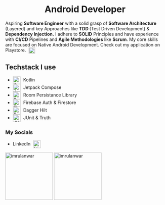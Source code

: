 <h1 align="center"><strong>Android Developer </strong></h1>
<p>
Aspiring <strong>Software Engineer</strong> with a solid grasp of <strong>Software Architecture</strong> (Layered) and key Approaches like <strong>TDD </strong>(Test Driven Development) & <strong>Dependency Injection.</strong> I adhere to <strong>SOLID</strong> Principles and have experience with <strong>CI/CD</strong> Pipelines and <strong>Agile Methodologies</strong> like <strong>Scrum</strong>. My core skills are focused on Native Android Development. Check out my application on Playstore.     
  <a href="YOUR_PLAYSTORE_LINK" target="_blank">
        <img src="https://github.com/user-attachments/assets/798f1a1d-266a-4446-8e9f-c9259c55038f" 
          alt="Play Store Icon" style="width: 20px; height: 20px; vertical-align: middle; margin-left: 5px;">
    </a>
</p>
<h2>Techstack I use</h2>
    <ul class="tech-stack">
        <li class="tech-item">
            <img src= "https://github.com/user-attachments/assets/8f9e8e55-1592-43a3-a178-cb804af35430" alt="Kotlin Icon" 
              style="height: 24px; vertical-align: middle; margin-right: 5px;">
          Kotlin
        </li>
        <li class="tech-item">
            <img src= "https://github.com/user-attachments/assets/ff8b2673-a8c4-4006-a7e7-85ed1444468a" alt="Jetpack Icon" 
              style="height: 24px; vertical-align: middle; margin-right: 5px;">
          Jetpack Compose
        </li>
        <li class="tech-item">
            <img src= "https://github.com/user-attachments/assets/a0769241-087b-49af-964d-f3db1871515e" alt="Room Icon" 
              style="height: 24px; vertical-align: middle; margin-right: 5px;">
          Room Persistance Library
        </li>
        <li class="tech-item">
            <img src= "https://github.com/user-attachments/assets/e39b01cc-17a3-411e-967b-b4fb5351ef43" alt="Firebase Icon" 
              style="height: 24px; vertical-align: middle; margin-right: 5px;">
          Firebase Auth & Firestore
        </li>
        <li class="tech-item">
            <img src= "https://github.com/user-attachments/assets/387c6b12-6abb-43f4-9503-53e27a0b77f6" alt="Dagger Hilt Icon" 
              style="height: 24px; vertical-align: middle; margin-right: 5px;">
           Dagger Hilt
        </li>
        <li class="tech-item">
            <img src= "https://github.com/user-attachments/assets/d4f1635d-166e-47d8-bd93-1a0ba474b331" alt="JUnit Icon" 
              style="height: 24px; vertical-align: middle; margin-right: 5px;">
          JUnit & Truth
        </li>
    </ul>
  <h3>My Socials</h3>
  <ul class="tech-stack">
        <li class="tech-item">
              LinkedIn
              <a href="https://linkedin.com/in/imrul-anwar-3aa233218" target="blank">
                <img src= "https://github.com/user-attachments/assets/e7b76a8a-6ae0-4ba0-a358-8da6b810a565" alt="LinkedIn icon" 
              style="height: 24px; vertical-align: middle; margin-left: 5px;"></a>
        </li>
    </ul>

<img src="https://github-readme-stats.vercel.app/api/top-langs?username=imrulanwar&exclude_repo=SmartphonePriceEstimator,Car-Predictions,Dragon-Real-State-Data-Science-Project-&show_icons=true&locale=en&layout=compact" alt="imrulanwar" width="auto" height="150" align="center" />

<img src="https://github-readme-streak-stats.herokuapp.com/?user=imrulanwar&" alt="imrulanwar" width="auto" height="150" align="center"  />
</p>
